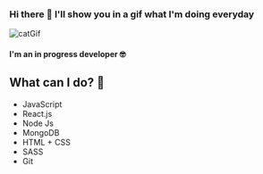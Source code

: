 ### Hi there 👋 I'll show you in a gif what I'm doing everyday
![catGif](https://media.giphy.com/media/LmNwrBhejkK9EFP504/giphy.gif)


#### I'm an in progress developer 🤓

## What can I do? 🧐

* JavaScript
* React.js
* Node Js
* MongoDB
* HTML + CSS
* SASS
* Git


